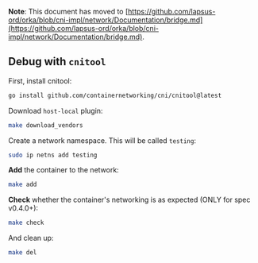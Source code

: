 **Note**: This document has moved to [https://github.com/lapsus-ord/orka/blob/cni-impl/network/Documentation/bridge.md](https://github.com/lapsus-ord/orka/blob/cni-impl/network/Documentation/bridge.md).

## Debug with `cnitool`

First, install cnitool:

```bash
go install github.com/containernetworking/cni/cnitool@latest
```

Download `host-local` plugin:

```bash
make download_vendors
```

Create a network namespace. This will be called `testing`:

```bash
sudo ip netns add testing
```

**Add** the container to the network:

```bash
make add
```

**Check** whether the container's networking is as expected (ONLY for spec v0.4.0+):

```bash
make check
```

And clean up:

```bash
make del
```